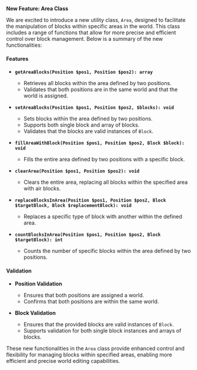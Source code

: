 **New Feature: Area Class**

We are excited to introduce a new utility class, `Area`, designed to facilitate the manipulation of blocks within specific areas in the world. This class includes a range of functions that allow for more precise and efficient control over block management. Below is a summary of the new functionalities:

#### Features

- **`getAreaBlocks(Position $pos1, Position $pos2): array`**

  - Retrieves all blocks within the area defined by two positions.
  - Validates that both positions are in the same world and that the world is assigned.

- **`setAreaBlocks(Position $pos1, Position $pos2, $blocks): void`**

  - Sets blocks within the area defined by two positions.
  - Supports both single block and array of blocks.
  - Validates that the blocks are valid instances of `Block`.

- **`fillAreaWithBlock(Position $pos1, Position $pos2, Block $block): void`**

  - Fills the entire area defined by two positions with a specific block.

- **`clearArea(Position $pos1, Position $pos2): void`**

  - Clears the entire area, replacing all blocks within the specified area with air blocks.

- **`replaceBlocksInArea(Position $pos1, Position $pos2, Block $targetBlock, Block $replacementBlock): void`**

  - Replaces a specific type of block with another within the defined area.

- **`countBlocksInArea(Position $pos1, Position $pos2, Block $targetBlock): int`**
  - Counts the number of specific blocks within the area defined by two positions.

#### Validation

- **Position Validation**

  - Ensures that both positions are assigned a world.
  - Confirms that both positions are within the same world.

- **Block Validation**
  - Ensures that the provided blocks are valid instances of `Block`.
  - Supports validation for both single block instances and arrays of blocks.

These new functionalities in the `Area` class provide enhanced control and flexibility for managing blocks within specified areas, enabling more efficient and precise world editing capabilities.
